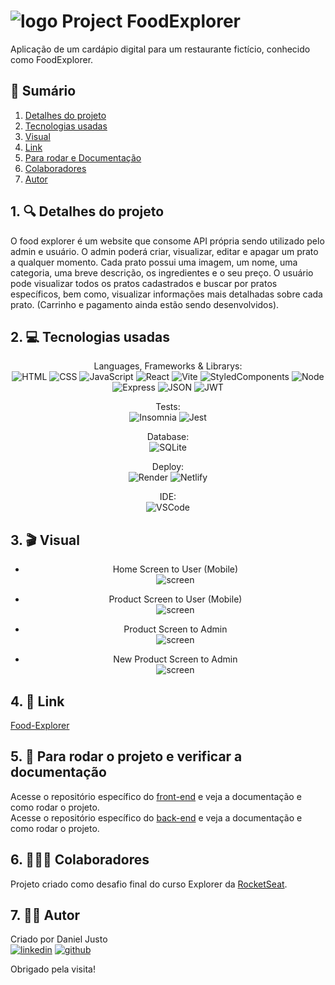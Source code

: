 # ![logo](https://github.com/DanJusto/Front_Food/blob/main/src/assets/polygon.svg) Project FoodExplorer
Aplicação de um cardápio digital para um restaurante fictício, conhecido como FoodExplorer.

## 📜 Sumário
1. [Detalhes do projeto](https://github.com/DanJusto/Project_FoodExplorer#1--detalhes-do-projeto)
2. [Tecnologias usadas](https://github.com/DanJusto/Project_FoodExplorer#2--tecnologias-usadas)
3. [Visual](https://github.com/DanJusto/Project_FoodExplorer#3--visual)
4. [Link](https://github.com/DanJusto/Project_FoodExplorer#4--link)
5. [Para rodar e Documentação](https://github.com/DanJusto/Project_FoodExplorer#5--para-rodar-o-projeto-e-verificar-a-documenta%C3%A7%C3%A3o)
6. [Colaboradores](https://github.com/DanJusto/Project_FoodExplorer#6--colaboradores)
7. [Autor](https://github.com/DanJusto/Project_FoodExplorer#7--autor)

## 1. 🔍 Detalhes do projeto
O food explorer é um website que consome API própria sendo utilizado pelo admin e usuário. O admin poderá criar, visualizar, editar e apagar um prato a qualquer momento. Cada prato possui uma imagem, um nome, uma categoria, uma breve descrição, os ingredientes e o seu preço. O usuário pode visualizar todos os pratos cadastrados e buscar por pratos específicos, bem como, visualizar informações mais detalhadas sobre cada prato.
(Carrinho e pagamento ainda estão sendo desenvolvidos).

## 2. 💻 Tecnologias usadas
<div align="center">

Languages, Frameworks & Librarys:   
![HTML](https://img.shields.io/badge/HTML5-E34F26?style=for-the-badge&logo=html5&logoColor=white)
![CSS](https://img.shields.io/badge/CSS3-1572B6?style=for-the-badge&logo=css3&logoColor=white)
![JavaScript](https://img.shields.io/badge/JavaScript-323330?style=for-the-badge&logo=javascript&logoColor=F7DF1E)
![React](https://img.shields.io/badge/React-20232A?style=for-the-badge&logo=react&logoColor=61DAFB)
![Vite](https://img.shields.io/badge/Vite-B73BFE?style=for-the-badge&logo=vite&logoColor=FFD62E)
![StyledComponents](https://img.shields.io/badge/styled--components-DB7093?style=for-the-badge&logo=styled-components&logoColor=white)
![Node](https://img.shields.io/badge/Node.js-339933?style=for-the-badge&logo=nodedotjs&logoColor=white)
![Express](https://img.shields.io/badge/Express.js-000000?style=for-the-badge&logo=express&logoColor=white)
![JSON](https://img.shields.io/badge/json-5E5C5C?style=for-the-badge&logo=json&logoColor=white)
![JWT](https://img.shields.io/badge/JWT-000000?style=for-the-badge&logo=JSON%20web%20tokens&logoColor=white)

Tests:  
![Insomnia](https://img.shields.io/badge/Insomnia-5849be?style=for-the-badge&logo=Insomnia&logoColor=white)
![Jest](https://img.shields.io/badge/Jest-C21325?style=for-the-badge&logo=jest&logoColor=white)

Database:  
![SQLite](https://img.shields.io/badge/SQLite-07405E?style=for-the-badge&logo=sqlite&logoColor=white)

Deploy:  
![Render](https://img.shields.io/badge/Render-46E3B7?style=for-the-badge&logo=render&logoColor=white)
![Netlify](https://img.shields.io/badge/Netlify-00C7B7?style=for-the-badge&logo=netlify&logoColor=white)

IDE:  
![VSCode](https://img.shields.io/badge/VSCode-0078D4?style=for-the-badge&logo=visual%20studio%20code&logoColor=white)

</div>

## 3. 🎬 Visual
<div align="center">

* Home Screen to User (Mobile)  
![screen](https://github.com/DanJusto/Project_FoodExplorer/blob/main/images/Mobile-Home-User.png)  
  
* Product Screen to User (Mobile)  
![screen](https://github.com/DanJusto/Project_FoodExplorer/blob/main/images/Mobile-Product-User.png)  
  
* Product Screen to Admin  
![screen](https://github.com/DanJusto/Project_FoodExplorer/blob/main/images/Product-Admin.png)  
  
* New Product Screen to Admin  
![screen](https://github.com/DanJusto/Project_FoodExplorer/blob/main/images/New-Admin.png)

</div>

## 4. 🔗 Link
[Food-Explorer](https://food-explorer29.netlify.app/)

## 5. 🔌 Para rodar o projeto e verificar a documentação
Acesse o repositório específico do [front-end](https://github.com/DanJusto/Front_Food) e veja a documentação e como rodar o projeto.  
Acesse o repositório específico do [back-end](https://github.com/DanJusto/API_Food) e veja a documentação e como rodar o projeto.

## 6. 🧑‍🤝‍🧑 Colaboradores
Projeto criado como desafio final do curso Explorer da [RocketSeat](https://www.rocketseat.com.br/).

## 7. 👨‍💻 Autor
Criado por Daniel Justo  
[![linkedin](https://img.shields.io/badge/linkedin-0A66C2?style=for-the-badge&logo=linkedin&logoColor=white)](https://www.linkedin.com/in/danielmjusto/)
[![github](https://img.shields.io/badge/GitHub-100000?style=for-the-badge&logo=github&logoColor=white)](https://github.com/DanJusto)  
  
Obrigado pela visita!